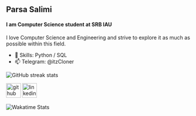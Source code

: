 ## Parsa Salimi
#### I am Computer Science student at SRB IAU
I love Computer Science and Engineering and strive to explore it as much as possible within this field.
- 🎯 Skills: Python / SQL
- 📫 Telegram: @itzCloner 

![GitHub streak stats](https://streak-stats.demolab.com/?user=Parsalimi)  

[<img src='https://cdn.jsdelivr.net/npm/simple-icons@3.0.1/icons/github.svg' alt='github' height='40'>](https://github.com/Parsalimi)  [<img src='https://cdn.jsdelivr.net/npm/simple-icons@3.0.1/icons/linkedin.svg' alt='linkedin' height='40'>](https://www.linkedin.com/in/https://www.linkedin.com/in/parsalimi//)

![Wakatime Stats](https://wakatime.com/share/@6a69ffae-81b7-4666-9710-8414f9b90f80/b9735c9d-e290-426e-afe0-31c48e827c17.svg)
